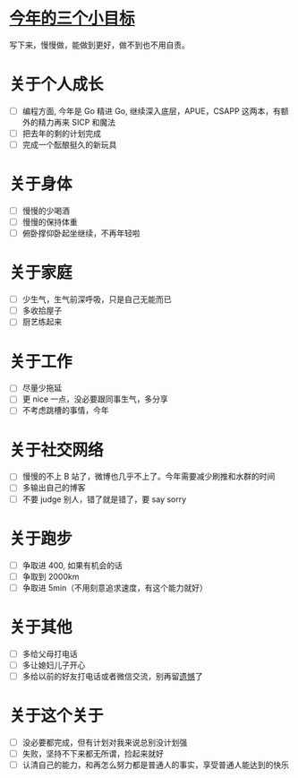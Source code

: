 # [今年的三个小目标](https://github.com/yihong0618/gitblog/issues/202)

写下来，慢慢做，能做到更好，做不到也不用自责。

# 关于个人成长

- [ ] 编程方面, 今年是 Go 精进 Go, 继续深入底层，APUE，CSAPP 这两本，有额外的精力再来 SICP  和魔法
- [ ] 把去年的剩的计划完成
- [ ] 完成一个酝酿挺久的新玩具

# 关于身体

- [ ] 慢慢的少喝酒
- [ ] 慢慢的保持体重
- [ ] 俯卧撑仰卧起坐继续，不再年轻啦

# 关于家庭

- [ ] 少生气，生气前深呼吸，只是自己无能而已
- [ ] 多收拾屋子
- [ ] 厨艺练起来

# 关于工作

- [ ] 尽量少拖延
- [ ] 更 nice 一点，没必要跟同事生气，多分享
- [ ] 不考虑跳槽的事情，今年

# 关于社交网络

- [ ] 慢慢的不上 B 站了，微博也几乎不上了。今年需要减少刷推和水群的时间
- [ ] 多输出自己的博客
- [ ] 不要 judge 别人，错了就是错了，要 say sorry

# 关于跑步

- [ ] 争取进 400, 如果有机会的话
- [ ] 争取到 2000km
- [ ] 争取进 5min（不用刻意追求速度，有这个能力就好）

# 关于其他

- [ ] 多给父母打电话
- [ ] 多让媳妇儿子开心
- [ ] 多给以前的好友打电话或者微信交流，别再留[遗憾](https://github.com/yihong0618/gitblog/issues/196)了

# 关于这个关于

- [ ] 没必要都完成，但有计划对我来说总别没计划强
- [ ] 失败，坚持不下来都无所谓，捡起来就好
- [ ] 认清自己的能力，和再怎么努力都是普通人的事实，享受普通人能达到的快乐
